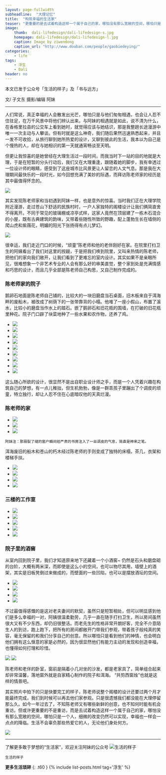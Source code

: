 ```yaml
---
layout: page-fullwidth
subheadline:  "大理记忆"
title:  "构筑幸福的生活家"
teaser: "更重要的是去试着构造这样一个属于自己的家，哪怕没有那么宽敞的空间，哪怕只是一个人，细微的改变仍然可以实现，幸福也一样会一点点的降临。生活不会辜负那些热爱它的人，无论他们身处何方。"
image:
    thumb:  dali-lifedesign/dali-lifedesign-s.jpg
    homepage: dali-lifedesign/dali-lifedesign-l.jpg
    caption: Image by ziwendong
    caption_url: "http://www.douban.com/people/gaobiedeying/"
categories:
    - life
tags:
    - 浮生
    - Dali
header: no
---
```


本文已发于公众号「生活的样子」及「书与远方」

文/ 子文东
摄影/编辑 阿妹

<hr>

人们常说，真正幸福的人会散发出光芒，哪怕只是与他们匆匆相遇，也会让人忍不住驻足，在万千风景中将他们辨认出来。与阿妹的相遇就是如此，说不清为什么，在香格里拉县的公交车上看到她时，就觉得应该与她结识，那是我整趟长途漫游中唯一一次主动与人攀谈。但有时就是这么神奇，我们随后果然迅速熟悉起来，并且一发不可收拾，从旅行聊到她所热爱的设计，又聊到彼此的生活，我本以为自己是个慢热的人，却在与她相识的第一天就通宵畅谈至天明。

但更让我惊喜的是她曾经在大理生活过一段时间，而我当时下一站的目的地就是大理，于是在短暂的分头行动后，我们又在大理重逢，跟随着她的脚步，我有幸透过一位设计师的眼睛，感受到了这座城市比风景更让人留恋的人文气息。那是我在大理期间最快乐的一段时光，如今回想充满了美妙的际遇，而拜访陈老师家的经历是其中最值得怀念的。

<img src="{{ site.url}}/images/dali-lifedesign/dali-lifedesign (17).jpg" >


其实发现陈老师家和当初遇到阿妹一样，也是意外的惊喜。当时我们正在大理学院附近漫游，走过苍山下舒适的民族村时，一户人家独特的阁楼设计让我们俩简直舍不得离开。不同于常见的玻璃棚或凉亭式样，这家人竟然在顶层建了一栋木石混合的小屋，既有古典建筑的韵味，又带着些随性所致的野趣，配上蓬勃生长在墙侧的爬山虎和紫薇花，明媚的阳光下张扬得有点儿梦幻。

<img src="{{ site.url}}/images/dali-lifedesign/dali-lifedesign (35).jpg" >

很幸运，我们走近门口的时候，“顽童”陈老师和他的老伴刚好在家。在院里打扫卫生的阿姨看出了我们对这里的觊觎，于是把我们唤到院里，又叫来热情的陈老师，把他们的家向我们敞开，让我们看到了更难忘的室内设计。其实如果不是亲眼所见，很难想象一个非艺术专业的人会有那么好的审美直觉，整个家到处是充满情感和巧思的设计，而且几乎全部是陈老师自己构思，又自己制作完成的。

<h3>陈老师家的院子</h3>

鹅卵石地面是陈老师自己铺的，比较大的一块旧磨盘当石桌面，旧木板来自于洱海畔的废船木，被改成了树荫下的一张带靠背的小榻。他堆了一座小假山，布置了溪水，比较小的磨盘当作水上的踏石。嵌了鹅卵石和旧花瓶的围墙，在打破的旧花瓶里种花。院子门口辟了块菜地种了一些水果和农作物，还养了鸡。

<ul class="clearing-thumbs small-block-grid-3" data-clearing> 
  <li><a href="{{ site.url}}/images/dali-lifedesign/dali-lifedesign (16).jpg"><img  data-caption=" " class="th" src="{{ site.url}}/images/dali-lifedesign/dali-lifedesign (16).jpg"></a></li>
  <li><a href="{{ site.url}}/images/dali-lifedesign/dali-lifedesign (34).jpg"><img  data-caption=" " class="th" src="{{ site.url}}/images/dali-lifedesign/dali-lifedesign (34).jpg"></a></li>
  <li><a href="{{ site.url }}/images/dali-lifedesign/dali-lifedesign (15).jpg"><img  data-caption=" " class="th" src="{{ site.url }}/images/dali-lifedesign/dali-lifedesign (15).jpg"></a></li>
  <li><a href="{{ site.url }}/images/dali-lifedesign/dali-lifedesign (11).jpg"><img  data-caption=" " class="th" src="{{ site.url }}/images/dali-lifedesign/dali-lifedesign (11).jpg"></a></li>
  <li><a href="{{ site.url}}/images/dali-lifedesign/dali-lifedesign (28).jpg"><img  data-caption=" " class="th" src="{{ site.url}}/images/dali-lifedesign/dali-lifedesign (28).jpg"></a></li>
  <li><a href="{{ site.url}}/images/dali-lifedesign/dali-lifedesign (7).jpg"><img  data-caption=" " class="th" src="{{ site.url}}/images/dali-lifedesign/dali-lifedesign (7).jpg"></a></li>
  <li><a href="{{ site.url }}/images/dali-lifedesign/dali-lifedesign (27).jpg"><img  data-caption=" " class="th" src="{{ site.url }}/images/dali-lifedesign/dali-lifedesign (27).jpg"></a></li>
  <li><a href="{{ site.url }}/images/dali-lifedesign/dali-lifedesign (32).jpg"><img  data-caption=" " class="th" src="{{ site.url }}/images/dali-lifedesign/dali-lifedesign (32).jpg"></a></li>
  <li><a href="{{ site.url }}/images/dali-lifedesign/dali-lifedesign (9).jpg"><img  data-caption=" " class="th" src="{{ site.url }}/images/dali-lifedesign/dali-lifedesign (9).jpg"></a></li>
</ul>

这么随心所欲的设计，很显然不是出自职业设计师之手，而是一个人凭着兴趣在构筑自己的梦想，有一点儿稚拙，但生机勃勃，像是一群乖孩子里蹦出了个调皮的顽童，特立独行，却让人忍不住在心底暗叹他的天真烂漫。

<h3>陈老师的家</h3>

<ul class="clearing-thumbs small-block-grid-3" data-clearing> 
  <li><a href="{{ site.url}}/images/dali-lifedesign/dali-lifedesign (5).jpg"><img  data-caption=" " class="th" src="{{ site.url}}/images/dali-lifedesign/dali-lifedesign (5).jpg"></a></li>
  <li><a href="{{ site.url}}/images/dali-lifedesign/dali-lifedesign (25).jpg"><img  data-caption=" " class="th" src="{{ site.url}}/images/dali-lifedesign/dali-lifedesign (25).jpg"></a></li>
  <li><a href="{{ site.url }}/images/dali-lifedesign/dali-lifedesign (22).jpg"><img  data-caption=" " class="th" src="{{ site.url }}/images/dali-lifedesign/dali-lifedesign (22).jpg"></a></li>
</ul> 

~~~
阿妹注：那扇裂了缝的窗户瞬间给严肃的书房注入了一丝调皮的气息，简直是神来之笔。
~~~

洱海废旧的船木和苍山的朽木经过陈老师的手则变成了独特的床榻，茶几，衣架和楼梯手扶。

<ul class="clearing-thumbs small-block-grid-2" data-clearing> 
  <li><a href="{{ site.url}}/images/dali-lifedesign/dali-lifedesign (6).jpg"><img  data-caption=" " class="th" src="{{ site.url}}/images/dali-lifedesign/dali-lifedesign (6).jpg"></a></li>
  <li><a href="{{ site.url}}/images/dali-lifedesign/dali-lifedesign (20).jpg"><img  data-caption=" " class="th" src="{{ site.url}}/images/dali-lifedesign/dali-lifedesign (20).jpg"></a></li>
  <li><a href="{{ site.url }}/images/dali-lifedesign/dali-lifedesign (2).jpg"><img  data-caption=" " class="th" src="{{ site.url }}/images/dali-lifedesign/dali-lifedesign (2).jpg"></a></li>
  <li><a href="{{ site.url }}/images/dali-lifedesign/dali-lifedesign (23).jpg"><img  data-caption=" " class="th" src="{{ site.url }}/images/dali-lifedesign/dali-lifedesign (23).jpg"></a></li>
</ul> 


<h3>三楼的工作室</h3>

<ul class="clearing-thumbs small-block-grid-3" data-clearing> 
  <li><a href="{{ site.url}}/images/dali-lifedesign/dali-lifedesign (3).jpg"><img  data-caption=" " class="th" src="{{ site.url}}/images/dali-lifedesign/dali-lifedesign (3).jpg"></a></li>
  <li><a href="{{ site.url}}/images/dali-lifedesign/dali-lifedesign (21).jpg"><img  data-caption=" " class="th" src="{{ site.url}}/images/dali-lifedesign/dali-lifedesign (21).jpg"></a></li>
  <li><a href="{{ site.url }}/images/dali-lifedesign/dali-lifedesign (1).jpg"><img  data-caption=" " class="th" src="{{ site.url }}/images/dali-lifedesign/dali-lifedesign (1).jpg"></a></li>
  <li><a href="{{ site.url }}/images/dali-lifedesign/dali-lifedesign (19).jpg"><img  data-caption=" " class="th" src="{{ site.url }}/images/dali-lifedesign/dali-lifedesign (19).jpg"></a></li>
  <li><a href="{{ site.url }}/images/dali-lifedesign/dali-lifedesign (33).jpg"><img  data-caption=" " class="th" src="{{ site.url }}/images/dali-lifedesign/dali-lifedesign (33).jpg"></a></li>
</ul> 


<h3>院子里的酒窖</h3>

从室内回到院子里，我们才知道原来地下还藏着一个小酒窖~ 仍然是石头和磨盘砌的台阶，大概有两米深，而即使是这么小的空间，也可以物尽其用，墙壁上的酒架，其实是旧板凳倒过来做成的，而壁面的一些凹陷，也可以是摆放酒坛的空间。

<ul class="clearing-thumbs small-block-grid-4" data-clearing> 
  <li><a href="{{ site.url}}/images/dali-lifedesign/dali-lifedesign (14).jpg"><img  data-caption=" " class="th" src="{{ site.url}}/images/dali-lifedesign/dali-lifedesign (14).jpg"></a></li>
  <li><a href="{{ site.url}}/images/dali-lifedesign/dali-lifedesign (12).jpg"><img  data-caption=" " class="th" src="{{ site.url}}/images/dali-lifedesign/dali-lifedesign (12).jpg"></a></li>
  <li><a href="{{ site.url }}/images/dali-lifedesign/dali-lifedesign (31).jpg"><img  data-caption=" " class="th" src="{{ site.url }}/images/dali-lifedesign/dali-lifedesign (31).jpg"></a></li>
  <li><a href="{{ site.url }}/images/dali-lifedesign/dali-lifedesign (29).jpg"><img  data-caption=" " class="th" src="{{ site.url }}/images/dali-lifedesign/dali-lifedesign (29).jpg"></a></li>
</ul> 


不过最值得感慨的是这对老夫妻间的默契，虽然只是短暂相处，但可以明显感到他们是多么幸福的一对，阿姨很温柔勤劳，几乎一直在随手打扫卫生，所以房间虽然很大又有不少东西，却仍旧很整洁。而老先生的性格非常开朗好客，完全不介意陌生人的到访，跑上跑下，把所有的房间都敞开门带我们参观，带着孩子般纯真的笑容，毫无保留的和我们分享自己的创意。所以哪怕只是看到他们的神情，也会明白他们拥有这么惬意的家是必然的，因为很显然他们有能力主动的发现和创造幸福，也懂得如何打理和珍惜。

<img src="{{ site.url}}/images/dali-lifedesign/dali-lifedesign (13).jpg" >

<img src="{{ site.url}}/images/dali-lifedesign/dali-lifedesign (30).jpg" >

陈老师和老伴的卧室，窗前是隔着小几对坐的沙发，都是老家具了，简单组合起来却非常温馨，落地窗外就是自家精心制作的院子和洱海。
“共剪西窗烛”也就是这样的情景吧。



其实照片中拍下的只是快要完工的样子，陈老师说整个阁楼的设计还要过两个月才能最终完成，我们到时候可以再去他们家参观。只是很遗憾我们都没能在大理停留那么久。如今一年过去了，不知陈老师又有哪些新鲜的创意，也不知何时能有机会重访。但或许更重要的不是重访，而是去试着构造这样一个属于自己的家，哪怕没有那么宽敞的空间，哪怕只是一个人，细微的改变仍然可以实现，幸福也一样会一点点的降临。生活不会辜负那些热爱它的人，无论他们身处何方。

<img src="{{ site.url}}/images/dali-lifedesign/dali-lifedesign (10).jpg" >


<hr>

了解更多敢于梦想的“生活家”，欢迎关注阿妹的公众号
<img src="{{ site.url}}/images/dali-lifedesign/way-of-life.jpg" alt="生活的样子">

~~~
生活的样子
~~~

<strong>更多生活琐碎</strong>
{: .t60 }
{% include list-posts.html tag='浮生' %}

